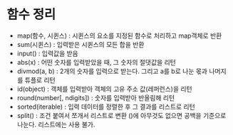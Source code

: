 # 함수 정리

- map(함수, 시퀸스) : 시퀸스의 요소를 지정된 함수로 처리하고 map객체로 반환
- sum(시퀸스) : 입력받은 시퀸스의 모든 합을 반환
- input() : 입력값을 받음
- abs(x) : 어떤 숫자를 입력받았을 때, 그 숫자의 절댓값을 리턴
- divmod(a, b) : 2개의 숫자를 입력으로 받는다. 그리고 a를 b로 나눈 몫과 나머지를 튜플로 리턴
- id(object) : 객체를 입력받아 객체의 고유 주소 값(레퍼런스)을 리턴
- round(number[, ndigits]) : 숫자를 입력받아 반올림해 리턴
- sorted(iterable) : 입력 데이터를 정렬한 후 그 결과를 리스트로 리턴
- split() : 조건 붙여서 쪼개서 리스트로 변환 ()에 아무것도 없으면 공백을 기준으로 나눈다. 리스트에는 사용 불가.

